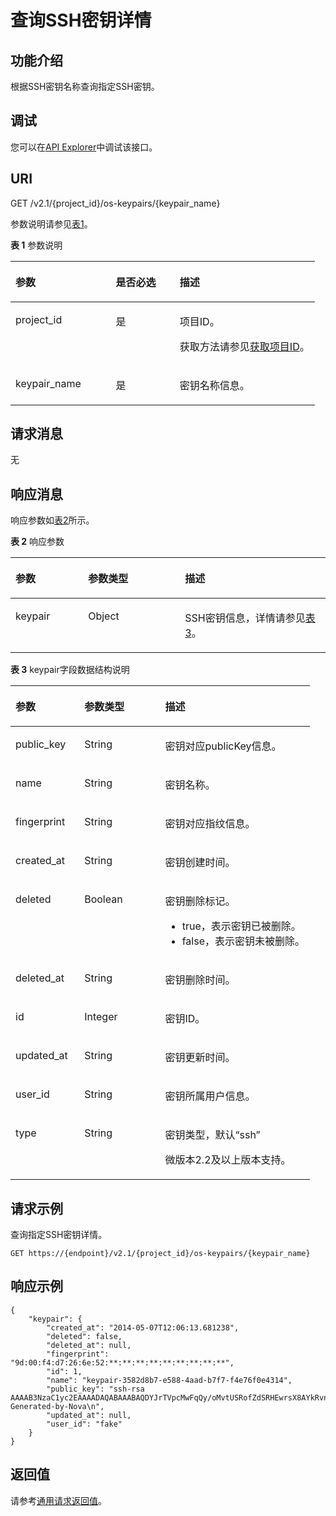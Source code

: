 # 查询SSH密钥详情<a name="ecs_03_1202"></a>

## 功能介绍<a name="section62942996"></a>

根据SSH密钥名称查询指定SSH密钥。

## 调试<a name="section926243314015"></a>

您可以在[API Explorer](https://apiexplorer.developer.huaweicloud.com/apiexplorer/doc?product=ECS&api=NovaShowKeypair)中调试该接口。

## URI<a name="section29616056"></a>

GET /v2.1/\{project\_id\}/os-keypairs/\{keypair\_name\}

参数说明请参见[表1](#table51931981)。

**表 1**  参数说明

<a name="table51931981"></a>
<table><thead align="left"><tr id="row62634432"><th class="cellrowborder" valign="top" width="33%" id="mcps1.2.4.1.1"><p id="p5187119"><a name="p5187119"></a><a name="p5187119"></a>参数</p>
</th>
<th class="cellrowborder" valign="top" width="21%" id="mcps1.2.4.1.2"><p id="p17503500"><a name="p17503500"></a><a name="p17503500"></a>是否必选</p>
</th>
<th class="cellrowborder" valign="top" width="46%" id="mcps1.2.4.1.3"><p id="p8497414"><a name="p8497414"></a><a name="p8497414"></a>描述</p>
</th>
</tr>
</thead>
<tbody><tr id="row22724462"><td class="cellrowborder" valign="top" width="33%" headers="mcps1.2.4.1.1 "><p id="p28742116"><a name="p28742116"></a><a name="p28742116"></a>project_id</p>
</td>
<td class="cellrowborder" valign="top" width="21%" headers="mcps1.2.4.1.2 "><p id="p46410096"><a name="p46410096"></a><a name="p46410096"></a>是</p>
</td>
<td class="cellrowborder" valign="top" width="46%" headers="mcps1.2.4.1.3 "><p id="p37593705"><a name="p37593705"></a><a name="p37593705"></a>项目ID。</p>
<p id="p1180512217438"><a name="p1180512217438"></a><a name="p1180512217438"></a>获取方法请参见<a href="获取项目ID.md">获取项目ID</a>。</p>
</td>
</tr>
<tr id="row10092597"><td class="cellrowborder" valign="top" width="33%" headers="mcps1.2.4.1.1 "><p id="p12194051"><a name="p12194051"></a><a name="p12194051"></a>keypair_name</p>
</td>
<td class="cellrowborder" valign="top" width="21%" headers="mcps1.2.4.1.2 "><p id="p48194049"><a name="p48194049"></a><a name="p48194049"></a>是</p>
</td>
<td class="cellrowborder" valign="top" width="46%" headers="mcps1.2.4.1.3 "><p id="p11403863"><a name="p11403863"></a><a name="p11403863"></a>密钥名称信息。</p>
</td>
</tr>
</tbody>
</table>

## 请求消息<a name="section65217919"></a>

无

## 响应消息<a name="section50090360"></a>

响应参数如[表2](#table49096623)所示。

**表 2**  响应参数

<a name="table49096623"></a>
<table><thead align="left"><tr id="row20553506"><th class="cellrowborder" valign="top" width="23.057694230576942%" id="mcps1.2.4.1.1"><p id="p52863116"><a name="p52863116"></a><a name="p52863116"></a>参数</p>
</th>
<th class="cellrowborder" valign="top" width="30.76692330766923%" id="mcps1.2.4.1.2"><p id="p16299242"><a name="p16299242"></a><a name="p16299242"></a>参数类型</p>
</th>
<th class="cellrowborder" valign="top" width="46.17538246175382%" id="mcps1.2.4.1.3"><p id="p45170224"><a name="p45170224"></a><a name="p45170224"></a>描述</p>
</th>
</tr>
</thead>
<tbody><tr id="row31470474"><td class="cellrowborder" valign="top" width="23.057694230576942%" headers="mcps1.2.4.1.1 "><p id="p66080459"><a name="p66080459"></a><a name="p66080459"></a>keypair</p>
</td>
<td class="cellrowborder" valign="top" width="30.76692330766923%" headers="mcps1.2.4.1.2 "><p id="p30630481"><a name="p30630481"></a><a name="p30630481"></a>Object</p>
</td>
<td class="cellrowborder" valign="top" width="46.17538246175382%" headers="mcps1.2.4.1.3 "><p id="p49478440"><a name="p49478440"></a><a name="p49478440"></a>SSH密钥信息，详情请参见<a href="#table32323009">表3</a>。</p>
</td>
</tr>
</tbody>
</table>

**表 3**  keypair字段数据结构说明

<a name="table32323009"></a>
<table><thead align="left"><tr id="row56122340"><th class="cellrowborder" valign="top" width="23%" id="mcps1.2.4.1.1"><p id="p3579112043319"><a name="p3579112043319"></a><a name="p3579112043319"></a>参数</p>
</th>
<th class="cellrowborder" valign="top" width="27%" id="mcps1.2.4.1.2"><p id="p1457914201333"><a name="p1457914201333"></a><a name="p1457914201333"></a>参数类型</p>
</th>
<th class="cellrowborder" valign="top" width="50%" id="mcps1.2.4.1.3"><p id="p8579112033320"><a name="p8579112033320"></a><a name="p8579112033320"></a>描述</p>
</th>
</tr>
</thead>
<tbody><tr id="row1091845"><td class="cellrowborder" valign="top" width="23%" headers="mcps1.2.4.1.1 "><p id="p21330650"><a name="p21330650"></a><a name="p21330650"></a>public_key</p>
</td>
<td class="cellrowborder" valign="top" width="27%" headers="mcps1.2.4.1.2 "><p id="p28418246"><a name="p28418246"></a><a name="p28418246"></a>String</p>
</td>
<td class="cellrowborder" valign="top" width="50%" headers="mcps1.2.4.1.3 "><p id="p47371280"><a name="p47371280"></a><a name="p47371280"></a>密钥对应publicKey信息。</p>
</td>
</tr>
<tr id="row23688339"><td class="cellrowborder" valign="top" width="23%" headers="mcps1.2.4.1.1 "><p id="p39707298"><a name="p39707298"></a><a name="p39707298"></a>name</p>
</td>
<td class="cellrowborder" valign="top" width="27%" headers="mcps1.2.4.1.2 "><p id="p2977371"><a name="p2977371"></a><a name="p2977371"></a>String</p>
</td>
<td class="cellrowborder" valign="top" width="50%" headers="mcps1.2.4.1.3 "><p id="p23019892"><a name="p23019892"></a><a name="p23019892"></a>密钥名称。</p>
</td>
</tr>
<tr id="row19588278171758"><td class="cellrowborder" valign="top" width="23%" headers="mcps1.2.4.1.1 "><p id="p3411854217180"><a name="p3411854217180"></a><a name="p3411854217180"></a>fingerprint</p>
</td>
<td class="cellrowborder" valign="top" width="27%" headers="mcps1.2.4.1.2 "><p id="p1213855517180"><a name="p1213855517180"></a><a name="p1213855517180"></a>String</p>
</td>
<td class="cellrowborder" valign="top" width="50%" headers="mcps1.2.4.1.3 "><p id="p5774567417180"><a name="p5774567417180"></a><a name="p5774567417180"></a>密钥对应指纹信息。</p>
</td>
</tr>
<tr id="row5852437"><td class="cellrowborder" valign="top" width="23%" headers="mcps1.2.4.1.1 "><p id="p4285383"><a name="p4285383"></a><a name="p4285383"></a>created_at</p>
</td>
<td class="cellrowborder" valign="top" width="27%" headers="mcps1.2.4.1.2 "><p id="p64894876"><a name="p64894876"></a><a name="p64894876"></a>String</p>
</td>
<td class="cellrowborder" valign="top" width="50%" headers="mcps1.2.4.1.3 "><p id="p63724816"><a name="p63724816"></a><a name="p63724816"></a>密钥创建时间。</p>
</td>
</tr>
<tr id="row36652435"><td class="cellrowborder" valign="top" width="23%" headers="mcps1.2.4.1.1 "><p id="p16057296"><a name="p16057296"></a><a name="p16057296"></a>deleted</p>
</td>
<td class="cellrowborder" valign="top" width="27%" headers="mcps1.2.4.1.2 "><p id="p58113810"><a name="p58113810"></a><a name="p58113810"></a>Boolean</p>
</td>
<td class="cellrowborder" valign="top" width="50%" headers="mcps1.2.4.1.3 "><p id="p19274797"><a name="p19274797"></a><a name="p19274797"></a>密钥删除标记。</p>
<a name="ul1594190135612"></a><a name="ul1594190135612"></a><ul id="ul1594190135612"><li>true，表示密钥已被删除。</li><li>false，表示密钥未被删除。</li></ul>
</td>
</tr>
<tr id="row39255446"><td class="cellrowborder" valign="top" width="23%" headers="mcps1.2.4.1.1 "><p id="p25574597"><a name="p25574597"></a><a name="p25574597"></a>deleted_at</p>
</td>
<td class="cellrowborder" valign="top" width="27%" headers="mcps1.2.4.1.2 "><p id="p22776773"><a name="p22776773"></a><a name="p22776773"></a>String</p>
</td>
<td class="cellrowborder" valign="top" width="50%" headers="mcps1.2.4.1.3 "><p id="p28378258"><a name="p28378258"></a><a name="p28378258"></a>密钥删除时间。</p>
</td>
</tr>
<tr id="row54077734"><td class="cellrowborder" valign="top" width="23%" headers="mcps1.2.4.1.1 "><p id="p18220335"><a name="p18220335"></a><a name="p18220335"></a>id</p>
</td>
<td class="cellrowborder" valign="top" width="27%" headers="mcps1.2.4.1.2 "><p id="p22737212"><a name="p22737212"></a><a name="p22737212"></a>Integer</p>
</td>
<td class="cellrowborder" valign="top" width="50%" headers="mcps1.2.4.1.3 "><p id="p66647176"><a name="p66647176"></a><a name="p66647176"></a>密钥ID。</p>
</td>
</tr>
<tr id="row62953674"><td class="cellrowborder" valign="top" width="23%" headers="mcps1.2.4.1.1 "><p id="p66082838"><a name="p66082838"></a><a name="p66082838"></a>updated_at</p>
</td>
<td class="cellrowborder" valign="top" width="27%" headers="mcps1.2.4.1.2 "><p id="p46241663"><a name="p46241663"></a><a name="p46241663"></a>String</p>
</td>
<td class="cellrowborder" valign="top" width="50%" headers="mcps1.2.4.1.3 "><p id="p21523158"><a name="p21523158"></a><a name="p21523158"></a>密钥更新时间。</p>
</td>
</tr>
<tr id="row59490699"><td class="cellrowborder" valign="top" width="23%" headers="mcps1.2.4.1.1 "><p id="p54017281"><a name="p54017281"></a><a name="p54017281"></a>user_id</p>
</td>
<td class="cellrowborder" valign="top" width="27%" headers="mcps1.2.4.1.2 "><p id="p5473047"><a name="p5473047"></a><a name="p5473047"></a>String</p>
</td>
<td class="cellrowborder" valign="top" width="50%" headers="mcps1.2.4.1.3 "><p id="p30428869"><a name="p30428869"></a><a name="p30428869"></a>密钥所属用户信息。</p>
</td>
</tr>
<tr id="row462920453538"><td class="cellrowborder" valign="top" width="23%" headers="mcps1.2.4.1.1 "><p id="p199751011803"><a name="p199751011803"></a><a name="p199751011803"></a>type</p>
</td>
<td class="cellrowborder" valign="top" width="27%" headers="mcps1.2.4.1.2 "><p id="p139751111204"><a name="p139751111204"></a><a name="p139751111204"></a>String</p>
</td>
<td class="cellrowborder" valign="top" width="50%" headers="mcps1.2.4.1.3 "><p id="p1097512112013"><a name="p1097512112013"></a><a name="p1097512112013"></a>密钥类型，默认“ssh”</p>
<p id="p144811212011"><a name="p144811212011"></a><a name="p144811212011"></a>微版本2.2及以上版本支持。</p>
</td>
</tr>
</tbody>
</table>

## 请求示例<a name="section4978145455016"></a>

查询指定SSH密钥详情。

```
GET https://{endpoint}/v2.1/{project_id}/os-keypairs/{keypair_name}
```

## 响应示例<a name="section13613112651113"></a>

```
{
    "keypair": {
        "created_at": "2014-05-07T12:06:13.681238",
        "deleted": false,
        "deleted_at": null,
        "fingerprint": "9d:00:f4:d7:26:6e:52:**:**:**:**:**:**:**:**:**",
        "id": 1,
        "name": "keypair-3582d8b7-e588-4aad-b7f7-f4e76f0e4314",
        "public_key": "ssh-rsa AAAAB3NzaC1yc2EAAAADAQABAAABAQDYJrTVpcMwFqQy/oMvtUSRofZdSRHEwrsX8AYkRvn2ZnCXM+b6+GZ2NQuuWj+ocznlnwiGFQDsL/yeE+/kurqcPJFKKp60mToXIMyzioFxW88fJtw*************************************************************************************************************************************************************************************************************************** Generated-by-Nova\n",
        "updated_at": null,
        "user_id": "fake"
    }
}
```

## 返回值<a name="section48160062"></a>

请参考[通用请求返回值](通用请求返回值.md)。

